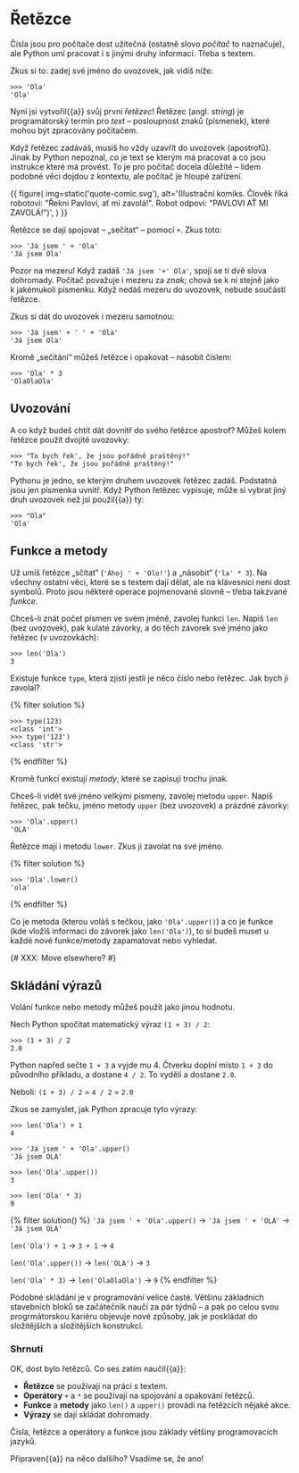 # Řetězce

Čísla jsou pro počítače dost užitečná (ostatně slovo *počítač* to naznačuje),
ale Python umí pracovat i s jinými druhy informací.
Třeba s textem.

Zkus si to: zadej své jméno do uvozovek, jak vidíš níže:

``` pycon
>>> 'Ola'
'Ola'
```

Nyní jsi vytvořil{{a}} svůj první *řetězec*!
Řetězec (angl. *string*) je programátorský termín pro *text* – posloupnost
znaků (písmenek),
které mohou být zpracovány počítačem.

Když řetězec zadáváš, musíš ho vždy uzavřít do uvozovek (apostrofů).
Jinak by Python nepoznal, co je text se kterým má pracovat a co jsou instrukce
které má provést.
To je pro počítač docela důležité – lidem podobné věci dojdou z kontextu,
ale počítač je hloupé zařízení.

{{ figure(
    img=static('quote-comic.svg'),
    alt='(Ilustrační komiks. Člověk říká robotovi: "Řekni Pavlovi, ať mi zavolá!". Robot odpoví: "PAVLOVI AŤ MI ZAVOLÁ!")',
) }}

Řetězce se dají spojovat – „sečítat“ – pomocí `+`. Zkus toto:

``` pycon
>>> 'Já jsem ' + 'Ola'
'Já jsem Ola'
```

Pozor na mezeru! Když zadáš `'Já jsem '+' Ola'`, spojí se ti dvě slova dohromady.
Počítač považuje i mezeru za *znak*; chová se k ní stejně jako k jakémukoli
písmenku.
Když nedáš mezeru do uvozovek, nebude součástí řetězce.

Zkus si dát do uvozovek i mezeru samotnou:

``` pycon
>>> 'Já jsem' + ' ' + 'Ola'
'Já jsem Ola'
```

Kromě „sečítání“ můžeš řetězce i opakovat – násobit číslem:

``` pycon
>>> 'Ola' * 3
'OlaOlaOla'
```

## Uvozování

A co když budeš chtít dát dovnitř do svého řetězce apostrof?
Můžeš kolem řetězce použít dvojité uvozovky:

``` pycon
>>> "To bych řek', že jsou pořádně praštěný!"
"To bych řek', že jsou pořádně praštěný!"
```

Pythonu je jedno, se kterým druhem uvozovek řetězec zadáš.
Podstatná jsou jen písmenka uvnitř.
Když Python řetězec vypisuje, může si vybrat jiný druh uvozovek
než jsi použil{{a}} ty:

``` pycon
>>> "Ola"
'Ola'
```

## Funkce a metody

Už umíš řetězce „sčítat“ (`'Ahoj ' + 'Olo!'`)
a „násobit“ (`'la' * 3`).
Na všechny ostatní věci, které se s textem dají dělat,
ale na klávesnici není dost symbolů.
Proto jsou některé operace pojmenované slovně – třeba takzvané *funkce*.

Chceš-li znát počet písmen ve svém jméně, zavolej funkci `len`.
Napiš `len` (bez uvozovek), pak kulaté závorky, a do těch závorek
své jméno jako řetězec (v uvozovkách):

``` pycon
>>> len('Ola')
3
```

Existuje funkce `type`, která zjistí jestli je něco číslo nebo řetězec.
Jak bych ji zavolal?

{% filter solution %}
``` pycon
>>> type(123)
<class 'int'>
>>> type('123')
<class 'str'>
```
{% endfilter %}

Kromě funkcí existují *metody*, které se zapisují trochu jinak.

Chceš-li vidět své jméno velkými písmeny, zavolej metodu `upper`.
Napiš řetězec, pak tečku, jméno metody `upper` (bez uvozovek) a prázdné
závorky:

``` pycon
>>> 'Ola'.upper()
'OLA'
```

Řetězce mají i metodu `lower`. Zkus ji zavolat na své jméno.

{% filter solution %}
``` pycon
>>> 'Ola'.lower()
'ola'
```
{% endfilter %}

Co je metoda (kterou voláš s tečkou, jako `'Ola'.upper()`) a co je funkce
(kde vložíš informaci do závorek jako `len('Ola')`),
to si budeš muset u každé nové funkce/metody zapamatovat nebo vyhledat.


{# XXX: Move elsewhere? #}
## Skládání výrazů

Volání funkce nebo metody můžeš použít jako jinou hodnotu.

Nech Python spočítat matematický výraz `(1 + 3) / 2`:

```pycon
>>> (1 + 3) / 2
2.0
```

Python napřed sečte `1 + 3` a vyjde mu 4.
Čtverku doplní místo `1 + 3` do původního příkladu, a dostane `4 / 2`.
To vydělí a dostane `2.0`.

Neboli: `(1 + 3) / 2` = `4 / 2` = `2.0`

Zkus se zamyslet, jak Python zpracuje tyto výrazy:

```pycon
>>> len('Ola') + 1
4
```

```pycon
>>> 'Já jsem ' + 'Ola'.upper()
'Já jsem OLA'
```

```pycon
>>> len('Ola'.upper())
3
```

```pycon
>>> len('Ola' * 3)
9
```

{% filter solution() %}
`'Já jsem ' + 'Ola'.upper()` → `'Já jsem ' + 'OLA'` → `'Já jsem OLA'`

`len('Ola') + 1` → `3 + 1` → `4`

`len('Ola'.upper())` → `len('OLA')` → `3`

`len('Ola' * 3)` → `len('OlaOlaOla')` → `9`
{% endfilter %}


Podobné skládání je v programování velice časté.
Většinu základních stavebních bloků se začátečník naučí za pár
týdnů – a pak po celou svou progrmátorskou kariéru objevuje nové způsoby,
jak je poskládat do složitějších a složitějších konstrukcí.

### Shrnutí

OK, dost bylo řetězců. Co ses zatím naučil{{a}}:

*   **Řetězce** se používají na práci s textem.
*   **Operátory** `+` a `*` se používají na spojování a opakování řetězců.
*   **Funkce** a **metody** jako `len()` a `upper()` provádí na řetězcích
    nějaké akce.
*   **Výrazy** se dají skládat dohromady.

Čísla, řetězce a operátory a funkce jsou základy většiny programovacích jazyků.

Připraven{{a}} na něco dalšího? Vsadíme se, že ano!
